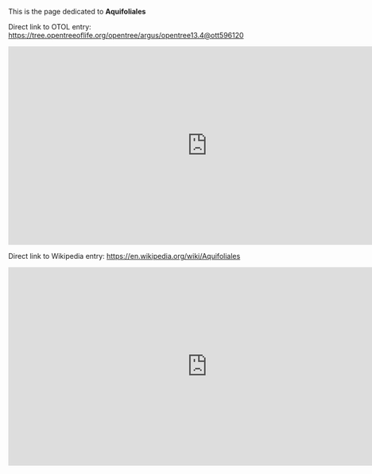 This is the page dedicated to **Aquifoliales**


Direct link to OTOL entry: https://tree.opentreeoflife.org/opentree/argus/opentree13.4@ott596120



<html>
    <body>
    <iframe src="https://tree.opentreeoflife.org/opentree/argus/opentree13.4@ott596120"
    width="800" height="400" frameborder="0" allowfullscreen> </iframe>
    </body>
</html>
    


Direct link to Wikipedia entry: https://en.wikipedia.org/wiki/Aquifoliales



<html>
    <body>
    <iframe src="https://en.wikipedia.org/wiki/Aquifoliales"
    width="800" height="400" frameborder="0" allowfullscreen> </iframe>
    </body>
</html>
    
